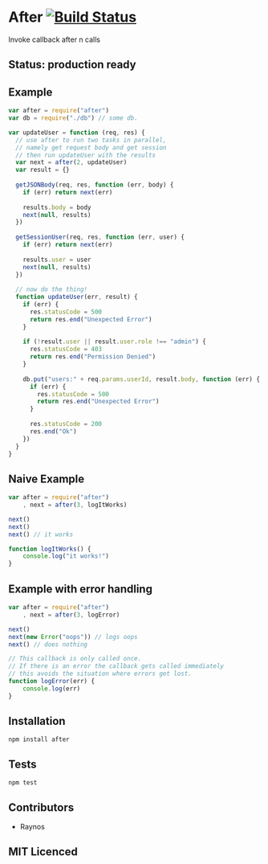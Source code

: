 # After [![Build Status][1]][2]

Invoke callback after n calls

## Status: production ready

## Example

```js
var after = require("after")
var db = require("./db") // some db.

var updateUser = function (req, res) {
  // use after to run two tasks in parallel,
  // namely get request body and get session
  // then run updateUser with the results
  var next = after(2, updateUser)
  var result = {}
  
  getJSONBody(req, res, function (err, body) {
    if (err) return next(err)
    
    results.body = body
    next(null, results)
  })
  
  getSessionUser(req, res, function (err, user) {
    if (err) return next(err)
    
    results.user = user
    next(null, results)
  })
  
  // now do the thing!
  function updateUser(err, result) {
    if (err) {
      res.statusCode = 500
      return res.end("Unexpected Error")
    }
    
    if (!result.user || result.user.role !== "admin") {
      res.statusCode = 403
      return res.end("Permission Denied")
    }
    
    db.put("users:" + req.params.userId, result.body, function (err) {
      if (err) {
        res.statusCode = 500
        return res.end("Unexpected Error")
      }
      
      res.statusCode = 200
      res.end("Ok")  
    })   
  }
}
```

## Naive Example

```js
var after = require("after")
    , next = after(3, logItWorks)

next()
next()
next() // it works

function logItWorks() {
    console.log("it works!")
}
```

## Example with error handling

```js
var after = require("after")
    , next = after(3, logError)

next()
next(new Error("oops")) // logs oops
next() // does nothing

// This callback is only called once.
// If there is an error the callback gets called immediately
// this avoids the situation where errors get lost.
function logError(err) {
    console.log(err)
}
```

## Installation

`npm install after`

## Tests

`npm test`

## Contributors

 - Raynos

## MIT Licenced

  [1]: https://secure.travis-ci.org/Raynos/after.png
  [2]: http://travis-ci.org/Raynos/after
  [3]: http://raynos.org/blog/2/Flow-control-in-node.js
  [4]: http://stackoverflow.com/questions/6852059/determining-the-end-of-asynchronous-operations-javascript/6852307#6852307
  [5]: http://stackoverflow.com/questions/6869872/in-javascript-what-are-best-practices-for-executing-multiple-asynchronous-functi/6870031#6870031
  [6]: http://stackoverflow.com/questions/6864397/javascript-performance-long-running-tasks/6889419#6889419
  [7]: http://stackoverflow.com/questions/6597493/synchronous-database-queries-with-node-js/6620091#6620091
  [8]: http://github.com/Raynos/iterators
  [9]: http://github.com/Raynos/composite
